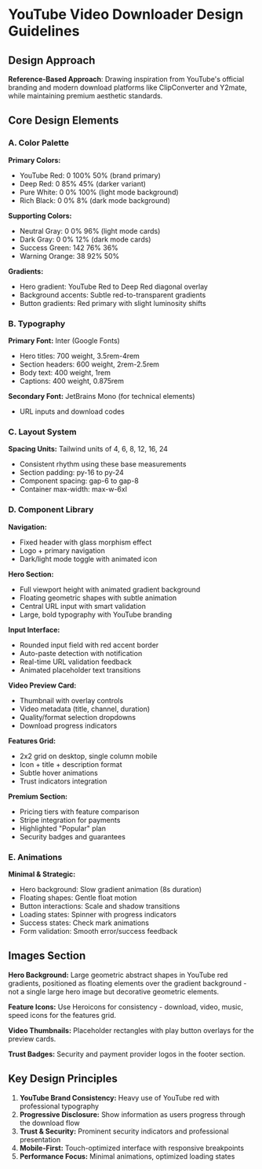 # YouTube Video Downloader Design Guidelines

## Design Approach
**Reference-Based Approach**: Drawing inspiration from YouTube's official branding and modern download platforms like ClipConverter and Y2mate, while maintaining premium aesthetic standards.

## Core Design Elements

### A. Color Palette
**Primary Colors:**
- YouTube Red: 0 100% 50% (brand primary)
- Deep Red: 0 85% 45% (darker variant)
- Pure White: 0 0% 100% (light mode background)
- Rich Black: 0 0% 8% (dark mode background)

**Supporting Colors:**
- Neutral Gray: 0 0% 96% (light mode cards)
- Dark Gray: 0 0% 12% (dark mode cards)
- Success Green: 142 76% 36%
- Warning Orange: 38 92% 50%

**Gradients:**
- Hero gradient: YouTube Red to Deep Red diagonal overlay
- Background accents: Subtle red-to-transparent gradients
- Button gradients: Red primary with slight luminosity shifts

### B. Typography
**Primary Font:** Inter (Google Fonts)
- Hero titles: 700 weight, 3.5rem-4rem
- Section headers: 600 weight, 2rem-2.5rem
- Body text: 400 weight, 1rem
- Captions: 400 weight, 0.875rem

**Secondary Font:** JetBrains Mono (for technical elements)
- URL inputs and download codes

### C. Layout System
**Spacing Units:** Tailwind units of 4, 6, 8, 12, 16, 24
- Consistent rhythm using these base measurements
- Section padding: py-16 to py-24
- Component spacing: gap-6 to gap-8
- Container max-width: max-w-6xl

### D. Component Library

**Navigation:**
- Fixed header with glass morphism effect
- Logo + primary navigation
- Dark/light mode toggle with animated icon

**Hero Section:**
- Full viewport height with animated gradient background
- Floating geometric shapes with subtle animation
- Central URL input with smart validation
- Large, bold typography with YouTube branding

**Input Interface:**
- Rounded input field with red accent border
- Auto-paste detection with notification
- Real-time URL validation feedback
- Animated placeholder text transitions

**Video Preview Card:**
- Thumbnail with overlay controls
- Video metadata (title, channel, duration)
- Quality/format selection dropdowns
- Download progress indicators

**Features Grid:**
- 2x2 grid on desktop, single column mobile
- Icon + title + description format
- Subtle hover animations
- Trust indicators integration

**Premium Section:**
- Pricing tiers with feature comparison
- Stripe integration for payments
- Highlighted "Popular" plan
- Security badges and guarantees

### E. Animations
**Minimal & Strategic:**
- Hero background: Slow gradient animation (8s duration)
- Floating shapes: Gentle float motion
- Button interactions: Scale and shadow transitions
- Loading states: Spinner with progress indicators
- Success states: Check mark animations
- Form validation: Smooth error/success feedback

## Images Section
**Hero Background:** Large geometric abstract shapes in YouTube red gradients, positioned as floating elements over the gradient background - not a single large hero image but decorative geometric elements.

**Feature Icons:** Use Heroicons for consistency - download, video, music, speed icons for the features grid.

**Video Thumbnails:** Placeholder rectangles with play button overlays for the preview cards.

**Trust Badges:** Security and payment provider logos in the footer section.

## Key Design Principles
1. **YouTube Brand Consistency:** Heavy use of YouTube red with professional typography
2. **Progressive Disclosure:** Show information as users progress through the download flow
3. **Trust & Security:** Prominent security indicators and professional presentation
4. **Mobile-First:** Touch-optimized interface with responsive breakpoints
5. **Performance Focus:** Minimal animations, optimized loading states
